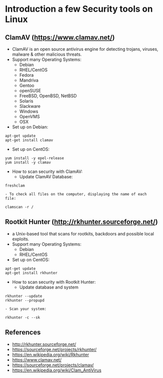 # Introduction a few Security tools on Linux
## ClamAV (https://www.clamav.net/)
- ClamAV is an open source antivirus engine for detecting trojans, viruses, malware & other malicious threats.
- Support many Operating Systems:
    - Debian
    - RHEL/CentOS
    - Fedora
    - Mandriva
    - Gentoo
    - openSUSE
    - FreeBSD, OpenBSD, NetBSD
    - Solaris
    - Slackware
    - Windows
    - OpenVMS
    - OSX
- Set up on Debian:
```
apt-get update
apt-get install clamav
```

- Set up on CentOS:
```
yum install -y epel-release
yum install -y clamav
```

- How to scan security with ClamAV:
    - Update ClamAV Database:
```
freshclam
```
    - To check all files on the computer, displaying the name of each file:
```
clamscan -r /
```

## Rootkit Hunter (http://rkhunter.sourceforge.net/)
- a Unix-based tool that scans for rootkits, backdoors and possible local exploits.
- Support many Operating Systems:
    - Debian
    - RHEL/CentOS
- Set up on CentOS:
```
apt-get update
apt-get install rkhunter
```

- How to scan security with Rootkit Hunter:
    - Update database and system
```
rkhunter --update
rkhunter --propupd
```

    - Scan your system:
```
rkhunter -c --sk
```

## References
- http://rkhunter.sourceforge.net/
- https://sourceforge.net/projects/rkhunter/
- https://en.wikipedia.org/wiki/Rkhunter
- https://www.clamav.net/
- https://sourceforge.net/projects/clamav/
- https://en.wikipedia.org/wiki/Clam_AntiVirus
